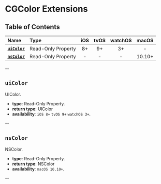 # CGColor Extensions

## Table of Contents

| Name | Type | iOS | tvOS | watchOS | macOS |
|:--- | :--- | :---: | :---: | :---: | :---: |
| [**`uiColor`**](#uicolor) | Read-Only Property | 8+ | 9+ | 3+ | - |
| [**`nsColor`**](#nscolor) | Read-Only Property | - | - | - | 10.10+ |


--


## `uiColor`
UIColor.

 - **type**: Read-Only Property.
 - **return type**: UIColor
 - **availability**: `iOS 8+` `tvOS 9+` `watchOS 3+`.


--


## `nsColor`
NSColor.

 - **type**: Read-Only Property.
 - **return type**: NSColor
 - **availability**: `macOS 10.10+`.

--
